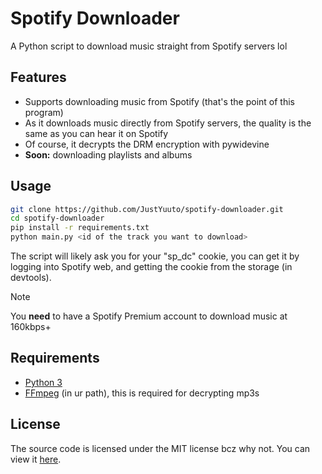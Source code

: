 # Spotify Downloader

A Python script to download music straight from Spotify servers lol

## Features

- Supports downloading music from Spotify (that's the point of this program)
- As it downloads music directly from Spotify servers, the quality is the same as you can hear it on Spotify
- Of course, it decrypts the DRM encryption with pywidevine
- **Soon:** downloading playlists and albums

## Usage

```bash
git clone https://github.com/JustYuuto/spotify-downloader.git
cd spotify-downloader
pip install -r requirements.txt
python main.py <id of the track you want to download>
```

The script will likely ask you for your "sp_dc" cookie, you can get it by logging into Spotify web, and getting the cookie from the storage (in devtools).

> [!NOTE]
> You **need** to have a Spotify Premium account to download music at 160kbps+

## Requirements

- [Python 3](https://www.python.org/downloads/)
- [FFmpeg](https://www.ffmpeg.org/download.html) (in ur path), this is required for decrypting mp3s

## License

The source code is licensed under the MIT license bcz why not. You can view it [here](LICENSE.txt).